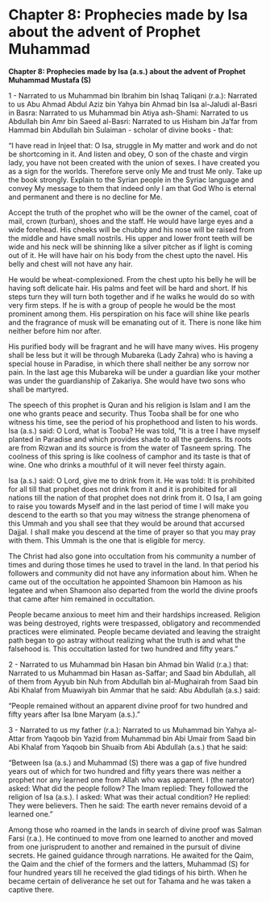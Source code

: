 Chapter 8: Prophecies made by Isa about the advent of Prophet Muhammad
======================================================================

**Chapter 8: Prophecies made by Isa (a.s.) about the advent of Prophet
Muhammad Mustafa (S)**

1 - Narrated to us Muhammad bin Ibrahim bin Ishaq Taliqani (r.a.):
Narrated to us Abu Ahmad Abdul Aziz bin Yahya bin Ahmad bin Isa
al-Jaludi al-Basri in Basra: Narrated to us Muhammad bin Atiya
ash-Shami: Narrated to us Abdullah bin Amr bin Saeed al-Basri: Narrated
to us Hisham bin Ja’far from Hammad bin Abdullah bin Sulaiman - scholar
of divine books - that:

“I have read in Injeel that: O Isa, struggle in My matter and work and
do not be shortcoming in it. And listen and obey, O son of the chaste
and virgin lady, you have not been created with the union of sexes. I
have created you as a sign for the worlds. Therefore serve only Me and
trust Me only. Take up the book strongly. Explain to the Syrian people
in the Syriac language and convey My message to them that indeed only I
am that God Who is eternal and permanent and there is no decline for Me.

Accept the truth of the prophet who will be the owner of the camel, coat
of mail, crown (turban), shoes and the staff. He would have large eyes
and a wide forehead. His cheeks will be chubby and his nose will be
raised from the middle and have small nostrils. His upper and lower
front teeth will be wide and his neck will be shinning like a silver
pitcher as if light is coming out of it. He will have hair on his body
from the chest upto the navel. His belly and chest will not have any
hair.

He would be wheat-complexioned. From the chest upto his belly he will be
having soft delicate hair. His palms and feet will be hard and short. If
his steps turn they will turn both together and if he walks he would do
so with very firm steps. If he is with a group of people he would be the
most prominent among them. His perspiration on his face will shine like
pearls and the fragrance of musk will be emanating out of it. There is
none like him neither before him nor after.

His purified body will be fragrant and he will have many wives. His
progeny shall be less but it will be through Mubareka (Lady Zahra) who
is having a special house in Paradise, in which there shall neither be
any sorrow nor pain. In the last age this Mubareka will be under a
guardian like your mother was under the guardianship of Zakariya. She
would have two sons who shall be martyred.

The speech of this prophet is Quran and his religion is Islam and I am
the one who grants peace and security. Thus Tooba shall be for one who
witness his time, see the period of his prophethood and listen to his
words. Isa (a.s.) said: O Lord, what is Tooba? He was told, “It is a
tree I have myself planted in Paradise and which provides shade to all
the gardens. Its roots are from Rizwan and its source is from the water
of Tasneem spring. The coolness of this spring is like coolness of
camphor and its taste is that of wine. One who drinks a mouthful of it
will never feel thirsty again.

Isa (a.s.) said: O Lord, give me to drink from it. He was told: It is
prohibited for all till that prophet does not drink from it and it is
prohibited for all nations till the nation of that prophet does not
drink from it. O Isa, I am going to raise you towards Myself and in the
last period of time I will make you descend to the earth so that you may
witness the strange phenomena of this Ummah and you shall see that they
would be around that accursed Dajjal. I shall make you descend at the
time of prayer so that you may pray with them. This Ummah is the one
that is eligible for mercy.

The Christ had also gone into occultation from his community a number of
times and during those times he used to travel in the land. In that
period his followers and community did not have any information about
him. When he came out of the occultation he appointed Shamoon bin Hamoon
as his legatee and when Shamoon also departed from the world the divine
proofs that came after him remained in occultation.

People became anxious to meet him and their hardships increased.
Religion was being destroyed, rights were trespassed, obligatory and
recommended practices were eliminated. People became deviated and
leaving the straight path began to go astray without realizing what the
truth is and what the falsehood is. This occultation lasted for two
hundred and fifty years.”

2 - Narrated to us Muhammad bin Hasan bin Ahmad bin Walid (r.a.) that:
Narrated to us Muhammad bin Hasan as-Saffar; and Saad bin Abdullah, all
of them from Ayyub bin Nuh from Abdullah bin al-Mughairah from Saad bin
Abi Khalaf from Muawiyah bin Ammar that he said: Abu Abdullah (a.s.)
said:

“People remained without an apparent divine proof for two hundred and
fifty years after Isa Ibne Maryam (a.s.).”

3 - Narrated to us my father (r.a.): Narrated to us Muhammad bin Yahya
al-Attar from Yaqoob bin Yazid from Muhammad bin Abi Umair from Saad bin
Abi Khalaf from Yaqoob bin Shuaib from Abi Abdullah (a.s.) that he said:

“Between Isa (a.s.) and Muhammad (S) there was a gap of five hundred
years out of which for two hundred and fifty years there was neither a
prophet nor any learned one from Allah who was apparent. I (the
narrator) asked: What did the people follow? The Imam replied: They
followed the religion of Isa (a.s.). I asked: What was their actual
condition? He replied: They were believers. Then he said: The earth
never remains devoid of a learned one.”

Among those who roamed in the lands in search of divine proof was Salman
Farsi (r.a.). He continued to move from one learned to another and moved
from one jurisprudent to another and remained in the pursuit of divine
secrets. He gained guidance through narrations. He awaited for the Qaim,
the Qaim and the chief of the formers and the latters, Muhammad (S) for
four hundred years till he received the glad tidings of his birth. When
he became certain of deliverance he set out for Tahama and he was taken
a captive there.


